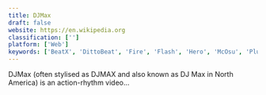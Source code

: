 ```yaml
---
title: DJMax
draft: false 
website: https://en.wikipedia.org
classification: ['']
platform: ['Web']
keywords: ['BeatX', 'DittoBeat', 'Fire', 'Flash', 'Hero', 'McOsu', 'Plus', 'StepMania', 'VOEZ']
---
```

DJMax (often stylised as DJMAX and also known as DJ Max in North America) is an action-rhythm video...